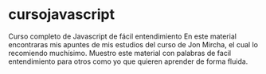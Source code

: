 # cursojavascript
Curso completo de Javascript de fácil entendimiento
En este material encontraras mis apuntes de mis estudios del curso de Jon Mircha, el cual lo recomiendo muchísimo. 
Muestro este material con palabras de facil entendimiento para otros como yo que quieren aprender de forma fluida. 
